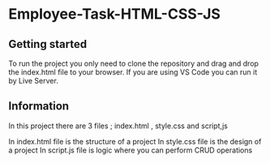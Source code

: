 # Employee-Task-HTML-CSS-JS


## Getting started

To run the project you only need to clone the repository and drag and drop the index.html file to your browser. If you are using VS Code you can run it by Live Server.

## Information

In this project there are 3 files ; index.html , style.css and script,js

In index.html file is the structure of a project
In style.css file is the design of a project
In script.js file is logic where you can perform CRUD operations

